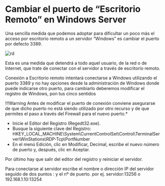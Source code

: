 # Cambiar el puerto de “Escritorio Remoto” en Windows Server

Una sencilla medida que podemos adoptar para dificultar un poco más el acceso por escritorio remoto a un servidor “Windows” es cambiar el puerto por defecto 3389.

 ![rd](../assets/escritorioremoto-300x182.jpg)

Esta es una medida que detendrá a todo aquel usuario, de la red o de Internet, que trate de conectar con el servidor a través de escritorio remoto.

Conexión a Escritorio remoto intentará conectarse a Windows utilizando el puerto 3389 y no hay opciones desde la administración de Windows donde puede indicarse otro puerto, para cambiarlo deberemos modificar el registro de Windows, pon tus cinco sentidos

!!!Warning
    Antes de modificar el puerto de conexión conviene asegurarse de que dicho puerto no está siendo utilizado por otro recurso y de que permites el paso a través del Firewall para el nuevo puerto.*

* Inicie el Editor del Registro (Regedt32.exe).
* Busque la siguiente clave del Registro:   HKEY_LOCAL_MACHINE\System\CurrentControlSet\Control\TerminalServer\WinStations\RDP-Tcp\PortNumber
* En el menú Edición, clic en Modificar, Decimal, escribe el nuevo número de puerto y, después, clic en Aceptar.

Por último hay que salir del editor del registro y reiniciar el servidor.

Para conectarse al servidor escribe el nombre o dirección IP  del servidor seguido de dos puntos : y el nº de puerto. por ej. servidor:13256 o 192.168.1.10:13254


